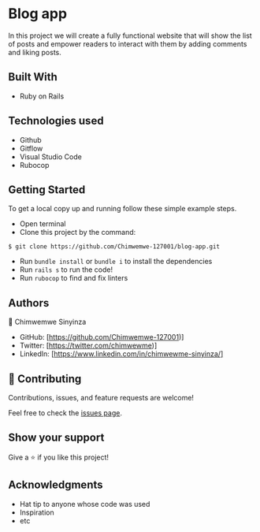 # Blog app

In this project we will create a fully functional website that will show the list of posts and empower readers to interact with them by adding comments and liking posts.

## Built With
- Ruby on Rails

## Technologies used
- Github
- Gitflow
- Visual Studio Code
- Rubocop

## Getting Started

To get a local copy up and running follow these simple example steps.
- Open terminal
- Clone this project by the command: 

```
$ git clone https://github.com/Chimwemwe-127001/blog-app.git
```

- Run `bundle install` or `bundle i` to install the dependencies
- Run `rails s` to run the code!
- Run `rubocop` to find and fix linters


## Authors

👤 Chimwemwe Sinyinza

- GitHub: [https://github.com/Chimwemwe-127001)]
- Twitter: [https://twitter.com/chimwewme)]
- LinkedIn: [https://www.linkedin.com/in/chimwewme-sinyinza/]

## 🤝 Contributing

Contributions, issues, and feature requests are welcome!

Feel free to check the [issues page](../../issues/).

## Show your support

Give a ⭐️ if you like this project!

## Acknowledgments

- Hat tip to anyone whose code was used
- Inspiration
- etc